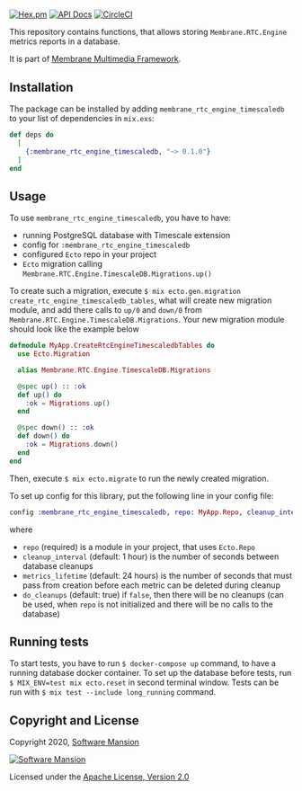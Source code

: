 # 

[![Hex.pm](https://img.shields.io/hexpm/v/membrane_rtc_engine_timescaledb.svg)](https://hex.pm/packages/membrane_rtc_engine_timescaledb)
[![API Docs](https://img.shields.io/badge/api-docs-yellow.svg?style=flat)](https://hexdocs.pm/membrane_rtc_engine_timescaledb)
[![CircleCI](https://circleci.com/gh/membraneframework/membrane_rtc_engine_timescaledb.svg?style=svg)](https://circleci.com/gh/membraneframework/membrane_rtc_engine_timescaledb)

This repository contains functions, that allows storing `Membrane.RTC.Engine` metrics reports in a database.

It is part of [Membrane Multimedia Framework](https://membraneframework.org).

## Installation

The package can be installed by adding `membrane_rtc_engine_timescaledb` to your list of dependencies in `mix.exs`:

```elixir
def deps do
  [
    {:membrane_rtc_engine_timescaledb, "~> 0.1.0"}
  ]
end
```

## Usage

To use `membrane_rtc_engine_timescaledb`, you have to have: 
 * running PostgreSQL database with Timescale extension
 * config for `:membrane_rtc_engine_timescaledb`
 * configured `Ecto` repo in your project
 * `Ecto` migration calling `Membrane.RTC.Engine.TimescaleDB.Migrations.up()` 

To create such a migration, execute `$ mix ecto.gen.migration create_rtc_engine_timescaledb_tables`, what will create new migration module, and add there calls to `up/0` and `down/0` from `Membrane.RTC.Engine.TimescaleDB.Migrations`. Your new migration module should look like the example below
```elixir
defmodule MyApp.CreateRtcEngineTimescaledbTables do
  use Ecto.Migration

  alias Membrane.RTC.Engine.TimescaleDB.Migrations

  @spec up() :: :ok
  def up() do
    :ok = Migrations.up()
  end

  @spec down() :: :ok
  def down() do
    :ok = Migrations.down()
  end
end
```
Then, execute `$ mix ecto.migrate` to run the newly created migration.

To set up config for this library, put the following line in your config file: 
```elixir
config :membrane_rtc_engine_timescaledb, repo: MyApp.Repo, cleanup_interval: 60 * 60, metrics_lifetime: 60 * 60 * 24, do_cleanups: true
```
where 
 * `repo` (required) is a module in your project, that uses `Ecto.Repo`
 * `cleanup_interval` (default: 1 hour) is the number of seconds between database cleanups 
 * `metrics_lifetime` (default: 24 hours) is the number of seconds that must pass from creation before each metric can be deleted during cleanup
 * `do_cleanups` (default: true) if `false`, then there will be no cleanups (can be used, when `repo` is not initialized and there will be no calls to the database)

## Running tests

To start tests, you have to run `$ docker-compose up` command, to have a running database docker container. To set up the database before tests, run `$ MIX_ENV=test mix ecto.reset` in second terminal window. Tests can be run with `$ mix test --include long_running` command.

## Copyright and License

Copyright 2020, [Software Mansion](https://swmansion.com/?utm_source=git&utm_medium=readme&utm_campaign=membrane_template_plugin)

[![Software Mansion](https://logo.swmansion.com/logo?color=white&variant=desktop&width=200&tag=membrane-github)](https://swmansion.com/?utm_source=git&utm_medium=readme&utm_campaign=membrane_template_plugin)

Licensed under the [Apache License, Version 2.0](LICENSE)
